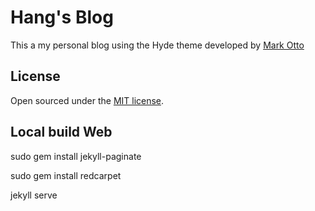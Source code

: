 # Hang's Blog

This a my personal blog using the Hyde theme developed by [Mark Otto](https://github.com/mdo)

## License

Open sourced under the [MIT license](LICENSE.md).


## Local build Web

sudo gem install jekyll-paginate

sudo gem install redcarpet

jekyll serve
